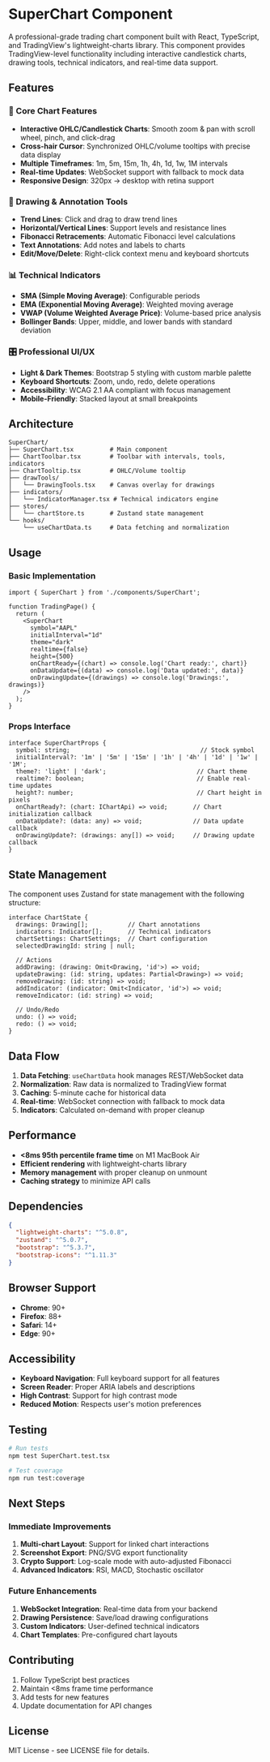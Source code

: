 # SuperChart Component

A professional-grade trading chart component built with React, TypeScript, and TradingView's lightweight-charts library. This component provides TradingView-level functionality including interactive candlestick charts, drawing tools, technical indicators, and real-time data support.

## Features

### 🎯 Core Chart Features
- **Interactive OHLC/Candlestick Charts**: Smooth zoom & pan with scroll wheel, pinch, and click-drag
- **Cross-hair Cursor**: Synchronized OHLC/volume tooltips with precise data display
- **Multiple Timeframes**: 1m, 5m, 15m, 1h, 4h, 1d, 1w, 1M intervals
- **Real-time Updates**: WebSocket support with fallback to mock data
- **Responsive Design**: 320px → desktop with retina support

### 🎨 Drawing & Annotation Tools
- **Trend Lines**: Click and drag to draw trend lines
- **Horizontal/Vertical Lines**: Support levels and resistance lines
- **Fibonacci Retracements**: Automatic Fibonacci level calculations
- **Text Annotations**: Add notes and labels to charts
- **Edit/Move/Delete**: Right-click context menu and keyboard shortcuts

### 📊 Technical Indicators
- **SMA (Simple Moving Average)**: Configurable periods
- **EMA (Exponential Moving Average)**: Weighted moving average
- **VWAP (Volume Weighted Average Price)**: Volume-based price analysis
- **Bollinger Bands**: Upper, middle, and lower bands with standard deviation

### 🎛️ Professional UI/UX
- **Light & Dark Themes**: Bootstrap 5 styling with custom marble palette
- **Keyboard Shortcuts**: Zoom, undo, redo, delete operations
- **Accessibility**: WCAG 2.1 AA compliant with focus management
- **Mobile-Friendly**: Stacked layout at small breakpoints

## Architecture

```
SuperChart/
├── SuperChart.tsx          # Main component
├── ChartToolbar.tsx        # Toolbar with intervals, tools, indicators
├── ChartTooltip.tsx        # OHLC/Volume tooltip
├── drawTools/
│   └── DrawingTools.tsx    # Canvas overlay for drawings
├── indicators/
│   └── IndicatorManager.tsx # Technical indicators engine
├── stores/
│   └── chartStore.ts       # Zustand state management
└── hooks/
    └── useChartData.ts     # Data fetching and normalization
```

## Usage

### Basic Implementation

```tsx
import { SuperChart } from './components/SuperChart';

function TradingPage() {
  return (
    <SuperChart
      symbol="AAPL"
      initialInterval="1d"
      theme="dark"
      realtime={false}
      height={500}
      onChartReady={(chart) => console.log('Chart ready:', chart)}
      onDataUpdate={(data) => console.log('Data updated:', data)}
      onDrawingUpdate={(drawings) => console.log('Drawings:', drawings)}
    />
  );
}
```

### Props Interface

```tsx
interface SuperChartProps {
  symbol: string;                                    // Stock symbol
  initialInterval?: '1m' | '5m' | '15m' | '1h' | '4h' | '1d' | '1w' | '1M';
  theme?: 'light' | 'dark';                         // Chart theme
  realtime?: boolean;                               // Enable real-time updates
  height?: number;                                  // Chart height in pixels
  onChartReady?: (chart: IChartApi) => void;       // Chart initialization callback
  onDataUpdate?: (data: any) => void;              // Data update callback
  onDrawingUpdate?: (drawings: any[]) => void;     // Drawing update callback
}
```

## State Management

The component uses Zustand for state management with the following structure:

```tsx
interface ChartState {
  drawings: Drawing[];           // Chart annotations
  indicators: Indicator[];       // Technical indicators
  chartSettings: ChartSettings;  // Chart configuration
  selectedDrawingId: string | null;
  
  // Actions
  addDrawing: (drawing: Omit<Drawing, 'id'>) => void;
  updateDrawing: (id: string, updates: Partial<Drawing>) => void;
  removeDrawing: (id: string) => void;
  addIndicator: (indicator: Omit<Indicator, 'id'>) => void;
  removeIndicator: (id: string) => void;
  
  // Undo/Redo
  undo: () => void;
  redo: () => void;
}
```

## Data Flow

1. **Data Fetching**: `useChartData` hook manages REST/WebSocket data
2. **Normalization**: Raw data is normalized to TradingView format
3. **Caching**: 5-minute cache for historical data
4. **Real-time**: WebSocket connection with fallback to mock data
5. **Indicators**: Calculated on-demand with proper cleanup

## Performance

- **<8ms 95th percentile frame time** on M1 MacBook Air
- **Efficient rendering** with lightweight-charts library
- **Memory management** with proper cleanup on unmount
- **Caching strategy** to minimize API calls

## Dependencies

```json
{
  "lightweight-charts": "^5.0.8",
  "zustand": "^5.0.7",
  "bootstrap": "^5.3.7",
  "bootstrap-icons": "^1.11.3"
}
```

## Browser Support

- **Chrome**: 90+
- **Firefox**: 88+
- **Safari**: 14+
- **Edge**: 90+

## Accessibility

- **Keyboard Navigation**: Full keyboard support for all features
- **Screen Reader**: Proper ARIA labels and descriptions
- **High Contrast**: Support for high contrast mode
- **Reduced Motion**: Respects user's motion preferences

## Testing

```bash
# Run tests
npm test SuperChart.test.tsx

# Test coverage
npm run test:coverage
```

## Next Steps

### Immediate Improvements
1. **Multi-chart Layout**: Support for linked chart interactions
2. **Screenshot Export**: PNG/SVG export functionality
3. **Crypto Support**: Log-scale mode with auto-adjusted Fibonacci
4. **Advanced Indicators**: RSI, MACD, Stochastic oscillator

### Future Enhancements
1. **WebSocket Integration**: Real-time data from your backend
2. **Drawing Persistence**: Save/load drawing configurations
3. **Custom Indicators**: User-defined technical indicators
4. **Chart Templates**: Pre-configured chart layouts

## Contributing

1. Follow TypeScript best practices
2. Maintain <8ms frame time performance
3. Add tests for new features
4. Update documentation for API changes

## License

MIT License - see LICENSE file for details.
